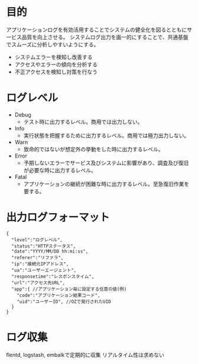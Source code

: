 # 目的

アプリケーションログを有効活用することでシステムの健全化を図るとともにサービス品質を向上させる。
システムログ出力を画一的にすることで、共通基盤でスムーズに分析しやすいようにする。

* システムエラーを検知し改善する
* アクセスやエラーの傾向を分析する
* 不正アクセスを検知し対策を行なう

# ログレベル

* Debug
  * テスト時に出力するレベル。商用では出力しない。
* Info
  * 実行状態を把握するために出力するレベル。商用では極力出力しない。
* Warn
  * 致命的ではないが想定外の挙動をした時に出力するレベル。
* Error
  * 予期しないエラーでサービス及びシステムに影響があり、調査及び復旧が必要な時に出力するレベル。
* Fatal
  * アプリケーションの継続が困難な時に出力するレベル。至急復旧作業を要する。

# 出力ログフォーマット

```
{
  "level":"ログレベル",
  "status":"HTTPステータス",
  "date":"YYYY/MM/DD hh:mi:ss",
  "referer":"リファラ",
  "ip":"接続元IPアドレス",
  "ua":"ユーザーエージェント",
  "responsetime":"レスポンスタイム",
  "url":"アクセス先URL",
  "app":{ //アプリケーション毎に設定する任意の値(例)
    "code":"アプリケーション結果コード",
    "uid":"ユーザーID", //OZで発行されたUID
  }
}
```

# ログ収集

flentd, logstash, embalkで定期的に収集
リアルタイム性は求めない
